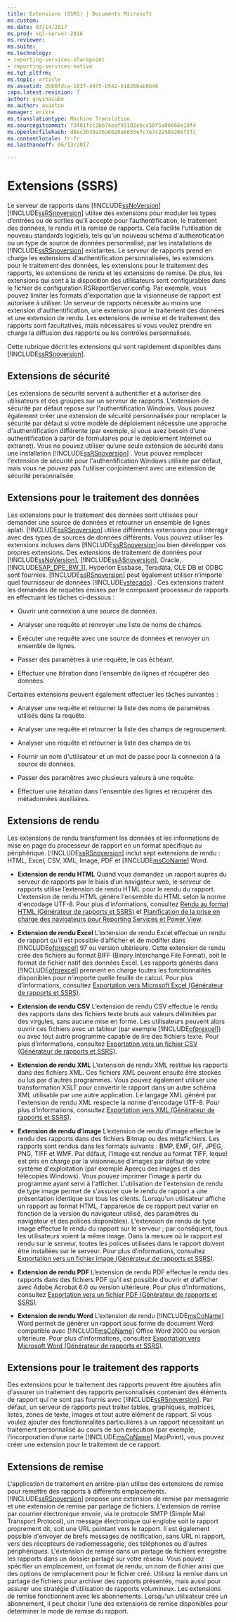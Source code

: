 ```yaml
---
title: Extensions (SSRS) | Documents Microsoft
ms.custom: 
ms.date: 03/14/2017
ms.prod: sql-server-2016
ms.reviewer: 
ms.suite: 
ms.technology:
- reporting-services-sharepoint
- reporting-services-native
ms.tgt_pltfrm: 
ms.topic: article
ms.assetid: 2bb0fdca-1837-49f5-b542-61826bab0b46
caps.latest.revision: 7
author: guyinacube
ms.author: asaxton
manager: erikre
ms.translationtype: Machine Translation
ms.sourcegitcommit: f3481fcc2bb74eaf93182e6cc58f5a06666e10f4
ms.openlocfilehash: d8ec3b39a36a6020a6655e7c7e7c2a589266f3fc
ms.contentlocale: fr-fr
ms.lasthandoff: 06/13/2017

---
```

# <a name="extensions-ssrs"></a>Extensions (SSRS)
  Le serveur de rapports dans [!INCLUDE[ssNoVersion](../includes/ssnoversion-md.md)][!INCLUDE[ssRSnoversion](../includes/ssrsnoversion-md.md)] utilise des extensions pour moduler les types d’entrées ou de sorties qu’il accepte pour l’authentification, le traitement des données, le rendu et la remise de rapports. Cela facilite l'utilisation de nouveau standards logiciels, tels qu'un nouveau schéma d'authentification ou un type de source de données personnalisé, par les installations de [!INCLUDE[ssRSnoversion](../includes/ssrsnoversion-md.md)] existantes. Le serveur de rapports prend en charge les extensions d'authentification personnalisées, les extensions pour le traitement des données, les extensions pour le traitement des rapports, les extensions de rendu et les extensions de remise. De plus, les extensions qui sont à la disposition des utilisateurs sont configurables dans le fichier de configuration RSReportServer.config. Par exemple, vous pouvez limiter les formats d'exportation que la visionneuse de rapport est autorisée à utiliser. Un serveur de rapports nécessite au moins une extension d'authentification, une extension pour le traitement des données et une extension de rendu. Les extensions de remise et de traitement des rapports sont facultatives, mais nécessaires si vous voulez prendre en charge la diffusion des rapports ou les contrôles personnalisés.  
  
 Cette rubrique décrit les extensions qui sont rapidement disponibles dans [!INCLUDE[ssRSnoversion](../includes/ssrsnoversion-md.md)].  
  
## <a name="security-extensions"></a>Extensions de sécurité  
 Les extensions de sécurité servent à authentifier et à autoriser des utilisateurs et des groupes sur un serveur de rapports. L'extension de sécurité par défaut repose sur l'authentification Windows. Vous pouvez également créer une extension de sécurité personnalisée pour remplacer la sécurité par défaut si votre modèle de déploiement nécessite une approche d'authentification différente (par exemple, si vous avez besoin d'une authentification à partir de formulaires pour le déploiement Internet ou extranet). Vous ne pouvez utiliser qu’une seule extension de sécurité dans une installation [!INCLUDE[ssRSnoversion](../includes/ssrsnoversion-md.md)] . Vous pouvez remplacer l'extension de sécurité pour l'authentification Windows utilisée par défaut, mais vous ne pouvez pas l'utiliser conjointement avec une extension de sécurité personnalisée.  
  
## <a name="data-processing-extensions"></a>Extensions pour le traitement des données  
 Les extensions pour le traitement des données sont utilisées pour demander une source de données et retourner un ensemble de lignes aplati. [!INCLUDE[ssRSnoversion](../includes/ssrsnoversion-md.md)] utilise différentes extensions pour interagir avec des types de sources de données différents. Vous pouvez utiliser les extensions incluses dans [!INCLUDE[ssRSnoversion](../includes/ssrsnoversion-md.md)]ou bien développer vos propres extensions. Des extensions de traitement de données pour [!INCLUDE[ssNoVersion](../includes/ssnoversion-md.md)], [!INCLUDE[ssASnoversion](../includes/ssasnoversion-md.md)], Oracle, [!INCLUDE[SAP_DPE_BW_1](../includes/sap-dpe-bw-1-md.md)], Hyperion Essbase, Teradata, OLE DB et ODBC sont fournies. [!INCLUDE[ssRSnoversion](../includes/ssrsnoversion-md.md)] peut également utiliser n’importe quel fournisseur de données [!INCLUDE[vstecado](../includes/vstecado-md.md)] . Ces extensions traitent les demandes de requêtes émises par le composant processeur de rapports en effectuant les tâches ci-dessous :  
  
-   Ouvrir une connexion à une source de données.  
  
-   Analyser une requête et renvoyer une liste de noms de champs.  
  
-   Exécuter une requête avec une source de données et renvoyer un ensemble de lignes.  
  
-   Passer des paramètres à une requête, le cas échéant.  
  
-   Effectuer une itération dans l'ensemble de lignes et récupérer des données.  
  
 Certaines extensions peuvent également effectuer les tâches suivantes :  
  
-   Analyser une requête et retourner la liste des noms de paramètres utilisés dans la requête.  
  
-   Analyser une requête et retourner la liste des champs de regroupement.  
  
-   Analyser une requête et retourner la liste des champs de tri.  
  
-   Fournir un nom d'utilisateur et un mot de passe pour la connexion à la source de données.  
  
-   Passer des paramètres avec plusieurs valeurs à une requête.  
  
-   Effectuer une itération dans l'ensemble des lignes et récupérer des métadonnées auxiliaires.  
  
## <a name="rendering-extensions"></a>Extensions de rendu  
 Les extensions de rendu transforment les données et les informations de mise en page du processeur de rapport en un format spécifique au périphérique. [!INCLUDE[ssRSnoversion](../includes/ssrsnoversion-md.md)] inclut sept extensions de rendu : HTML, Excel, CSV, XML, Image, PDF et [!INCLUDE[msCoName](../includes/msconame-md.md)] Word.  
  
-   **Extension de rendu HTML** Quand vous demandez un rapport auprès du serveur de rapports par le biais d’un navigateur web, le serveur de rapports utilise l’extension de rendu HTML pour le rendu du rapport. L'extension de rendu HTML génère l'ensemble du HTML selon la norme d'encodage UTF-8. Pour plus d’informations, consultez [Rendu au format HTML &#40;Générateur de rapports et SSRS&#41;](../reporting-services/report-builder/rendering-to-html-report-builder-and-ssrs.md) et [Planification de la prise en charge des navigateurs pour Reporting Services et Power View](../reporting-services/browser-support-for-reporting-services-and-power-view.md).  
  
-   **Extension de rendu Excel** L’extension de rendu Excel effectue un rendu de rapport qu’il est possible d’afficher et de modifier dans [!INCLUDE[ofprexcel](../includes/ofprexcel-md.md)] 97 ou version ultérieure. Cette extension de rendu crée des fichiers au format BIFF (Binary Interchange File Format), soit le format de fichier natif des données Excel. Les rapports générés dans [!INCLUDE[ofprexcel](../includes/ofprexcel-md.md)] prennent en charge toutes les fonctionnalités disponibles pour n'importe quelle feuille de calcul. Pour plus d’informations, consultez [Exportation vers Microsoft Excel &#40;Générateur de rapports et SSRS&#41;](../reporting-services/report-builder/exporting-to-microsoft-excel-report-builder-and-ssrs.md).  
  
-   **Extension de rendu CSV** L’extension de rendu CSV effectue le rendu des rapports dans des fichiers texte bruts aux valeurs délimitées par des virgules, sans aucune mise en forme. Les utilisateurs peuvent alors ouvrir ces fichiers avec un tableur (par exemple [!INCLUDE[ofprexcel](../includes/ofprexcel-md.md)]) ou avec tout autre programme capable de lire des fichiers texte. Pour plus d’informations, consultez [Exportation vers un fichier CSV &#40;Générateur de rapports et SSRS&#41;](../reporting-services/report-builder/exporting-to-a-csv-file-report-builder-and-ssrs.md).  
  
-   **Extension de rendu XML** L’extension de rendu XML restitue les rapports dans des fichiers XML. Ces fichiers XML peuvent ensuite être stockés ou lus par d'autres programmes. Vous pouvez également utiliser une transformation XSLT pour convertir le rapport dans un autre schéma XML utilisable par une autre application. Le langage XML généré par l'extension de rendu XML respecte la norme d'encodage UTF-8. Pour plus d’informations, consultez [Exportation vers XML &#40;Générateur de rapports et SSRS&#41;](../reporting-services/report-builder/exporting-to-xml-report-builder-and-ssrs.md).  
  
-   **Extension de rendu d’image** L’extension de rendu d’image effectue le rendu des rapports dans des fichiers Bitmap ou des métafichiers. Les rapports sont rendus dans les formats suivants : BMP, EMF, GIF, JPEG, PNG, TIFF et WMF. Par défaut, l'image est rendue au format TIFF, lequel est pris en charge par la visionneuse d'images par défaut de votre système d'exploitation (par exemple Aperçu des images et des télécopies Windows). Vous pouvez imprimer l'image à partir du programme ayant servi à l'afficher. L'utilisation de l'extension de rendu de type image permet de s'assurer que le rendu de rapport a une présentation identique sur tous les clients. (Lorsqu'un utilisateur affiche un rapport au format HTML, l'apparence de ce rapport peut varier en fonction de la version du navigateur utilisé, des paramètres du navigateur et des polices disponibles). L'extension de rendu de type image effectue le rendu du rapport sur le serveur ; par conséquent, tous les utilisateurs voient la même image. Dans la mesure où le rapport est rendu sur le serveur, toutes les polices utilisées dans le rapport doivent être installées sur le serveur. Pour plus d’informations, consultez [Exportation vers un fichier image &#40;Générateur de rapports et SSRS&#41;](../reporting-services/report-builder/exporting-to-an-image-file-report-builder-and-ssrs.md).  
  
-   **Extension de rendu PDF** L’extension de rendu PDF effectue le rendu des rapports dans des fichiers PDF qu’il est possible d’ouvrir et d’afficher avec Adobe Acrobat 6.0 ou version ultérieure. Pour plus d’informations, consultez [Exportation vers un fichier PDF &#40;Générateur de rapports et SSRS&#41;](../reporting-services/report-builder/exporting-to-a-pdf-file-report-builder-and-ssrs.md).  
  
-   **Extension de rendu Word** L’extension de rendu [!INCLUDE[msCoName](../includes/msconame-md.md)] Word permet de générer un rapport sous forme de document Word compatible avec [!INCLUDE[msCoName](../includes/msconame-md.md)] Office Word 2000 ou version ultérieure. Pour plus d’informations, consultez [Exportation vers Microsoft Word &#40;Générateur de rapports et SSRS&#41;](../reporting-services/report-builder/exporting-to-microsoft-word-report-builder-and-ssrs.md).  
  
## <a name="report-processing-extensions"></a>Extensions pour le traitement des rapports  
 Des extensions pour le traitement des rapports peuvent être ajoutées afin d'assurer un traitement des rapports personnalisés contenant des éléments de rapport qui ne sont pas fournis avec [!INCLUDE[ssRSnoversion](../includes/ssrsnoversion-md.md)]. Par défaut, un serveur de rapports peut traiter tables, graphiques, matrices, listes, zones de texte, images et tout autre élément de rapport. Si vous voulez ajouter des fonctionnalités particulières à un rapport nécessitant un traitement personnalisé au cours de son exécution (par exemple, l’incorporation d’une carte [!INCLUDE[msCoName](../includes/msconame-md.md)] MapPoint), vous pouvez créer une extension pour le traitement de ce rapport.  
  
## <a name="delivery-extensions"></a>Extensions de remise  
 L'application de traitement en arrière-plan utilise des extensions de remise pour remettre des rapports à différents emplacements. [!INCLUDE[ssRSnoversion](../includes/ssrsnoversion-md.md)] propose une extension de remise par messagerie et une extension de remise par partage de fichiers. L'extension de remise par courrier électronique envoie, via le protocole SMTP (Simple Mail Transport Protocol), un message électronique qui englobe soit le rapport proprement dit, soit une URL pointant vers le rapport. Il est également possible d'envoyer de brefs messages de notification, sans URL ni rapport, vers des récepteurs de radiomessagerie, des téléphones ou d'autres périphériques. L'extension de remise dans un partage de fichiers enregistre les rapports dans un dossier partagé sur votre réseau. Vous pouvez spécifier un emplacement, un format de rendu, un nom de fichier ainsi que des options de remplacement pour le fichier créé. Utilisez la remise dans un partage de fichiers pour archiver des rapports présentés, mais aussi pour assurer une stratégie d'utilisation de rapports volumineux. Les extensions de remise fonctionnent avec les abonnements. Lorsqu'un utilisateur crée un abonnement, il peut choisir l'une des extensions de remise disponibles pour déterminer le mode de remise du rapport.  
  
  
